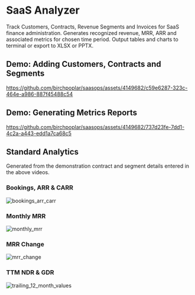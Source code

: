 # SaaS Analyzer
Track Customers, Contracts, Revenue Segments and Invoices for SaaS finance administration. Generates recognized revenue, MRR, ARR and associated metrics for chosen time period. Output tables and charts to terminal or export to XLSX or PPTX.
## Demo: Adding Customers, Contracts and Segments
https://github.com/birchpoplar/saasops/assets/4149682/c59e6287-323c-464e-a986-887f45488c54
## Demo: Generating Metrics Reports
https://github.com/birchpoplar/saasops/assets/4149682/737d23fe-7dd1-4c2a-a443-edd1a7ca68c5
## Standard Analytics
Generated from the demonstration contract and segment details entered in the above videos.
### Bookings, ARR & CARR
![bookings_arr_carr](https://github.com/birchpoplar/saasops/assets/4149682/9ae71691-8d04-446b-aac0-241ed902a0c7)
### Monthly MRR
![monthly_mrr](https://github.com/birchpoplar/saasops/assets/4149682/a4a98a00-96ad-4bbc-8b16-9eeaed6d0076)
### MRR Change
![mrr_change](https://github.com/birchpoplar/saasops/assets/4149682/4856e103-72bb-4930-96a0-354cd32bcfcf)
### TTM NDR & GDR
![trailing_12_month_values](https://github.com/birchpoplar/saasops/assets/4149682/cb7508ee-277c-4e4c-b1fd-da19ada0ddc8)
